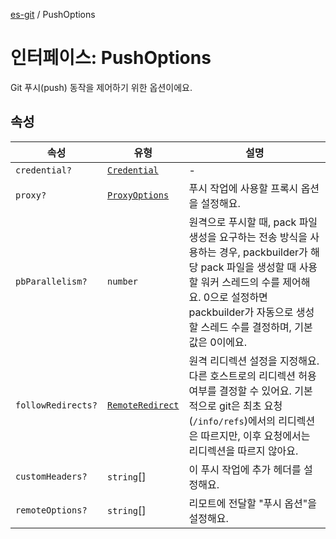 [es-git](../globals.md) / PushOptions

# 인터페이스: PushOptions

Git 푸시(push) 동작을 제어하기 위한 옵션이에요.

## 속성

| 속성                                              | 유형                                                    | 설명                                                                                                                                                      |
|-------------------------------------------------|-------------------------------------------------------|---------------------------------------------------------------------------------------------------------------------------------------------------------|
| <a id="credential"></a> `credential?`           | [`Credential`](../type-aliases/Credential.md)         | -                                                                                                                                                       |
| <a id="proxy"></a> `proxy?`                     | [`ProxyOptions`](ProxyOptions.md)                     | 푸시 작업에 사용할 프록시 옵션을 설정해요.                                                                                                                                |
| <a id="pbparallelism"></a> `pbParallelism?`     | `number`                                              | 원격으로 푸시할 때, pack 파일 생성을 요구하는 전송 방식을 사용하는 경우, packbuilder가 해당 pack 파일을 생성할 때 사용할 워커 스레드의 수를 제어해요. 0으로 설정하면 packbuilder가 자동으로 생성할 스레드 수를 결정하며, 기본값은 0이에요. |
| <a id="followredirects"></a> `followRedirects?` | [`RemoteRedirect`](../type-aliases/RemoteRedirect.md) | 원격 리디렉션 설정을 지정해요. 다른 호스트로의 리디렉션 허용 여부를 결정할 수 있어요. 기본적으로 git은 최초 요청(`/info/refs`)에서의 리디렉션은 따르지만, 이후 요청에서는 리디렉션을 따르지 않아요.                                 |
| <a id="customheaders"></a> `customHeaders?`     | `string`[]                                            | 이 푸시 작업에 추가 헤더를 설정해요.                                                                                                                                   |
| <a id="remoteoptions"></a> `remoteOptions?`     | `string`[]                                            | 리모트에 전달할 "푸시 옵션"을 설정해요.                                                                                                                                 |

